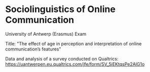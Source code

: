 # Sociolinguistics of Online Communication
University of Antwerp (Erasmus) Exam

Title: "The effect of age in perception and interpretation of online communication’s features"

Data and analysis of a survey conducted on Qualtrics: https://uantwerpen.eu.qualtrics.com/jfe/form/SV_5iEKtqsPe2AlG1o 

